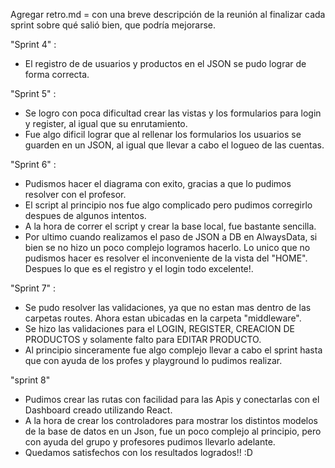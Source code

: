 Agregar retro.md = con una breve descripción de la reunión al finalizar cada sprint sobre qué salió bien, que podría mejorarse.

"Sprint 4" :
- El registro de de usuarios y productos en el JSON se pudo lograr de forma correcta.

"Sprint 5" : 
- Se logro con poca dificultad crear las vistas y los formularios para login y register, al igual que su enrutamiento.
- Fue algo dificil lograr que al rellenar los formularios los usuarios se guarden en un JSON, al igual que llevar a cabo el logueo de las cuentas.

"Sprint 6" :

- Pudismos hacer el diagrama con exito, gracias a que lo pudimos resolver con el profesor.
- El script al principio nos fue algo complicado pero pudimos corregirlo despues de algunos intentos.
- A la hora de correr el script y crear la base local, fue bastante sencilla.
- Por ultimo cuando realizamos el paso de JSON a DB en AlwaysData, si bien se no hizo un poco complejo logramos hacerlo. 
Lo unico que no pudismos hacer es resolver el inconveniente de la vista del "HOME". Despues lo que es el registro y el login todo excelente!. 

"Sprint 7" :
- Se pudo resolver las validaciones, ya que no estan mas dentro de las carpetas routes. Ahora estan ubicadas en la carpeta "middleware".
- Se hizo las validaciones para el LOGIN, REGISTER, CREACION DE PRODUCTOS y solamente falto para EDITAR PRODUCTO.
- Al principio sinceramente fue algo complejo llevar a cabo el sprint hasta que con ayuda de los profes y playground lo pudimos realizar.

"sprint 8"
- Pudimos crear las rutas con facilidad para las Apis y conectarlas con el Dashboard creado utilizando React.
- A la hora de crear los controladores para mostrar los distintos modelos de la base de datos en un Json, fue un poco complejo al principio, pero con ayuda del grupo y profesores pudimos llevarlo adelante.
- Quedamos satisfechos con los resultados logrados!! :D